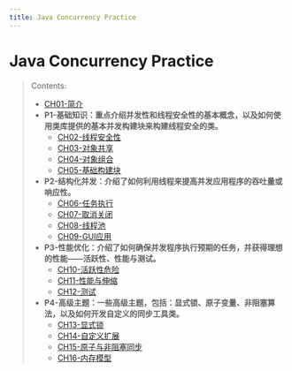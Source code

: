 ```yaml
---
title: Java Concurrency Practice
---
```


# Java Concurrency Practice

> Contents:
> - [CH01-简介](CH01.html)
> - **P1-基础知识：重点介绍并发性和线程安全性的基本概念，以及如何使用类库提供的基本并发构建块来构建线程安全的类。**
>   - [CH02-线程安全性](CH02.html)
>   - [CH03-对象共享](CH03.html)
>   - [CH04-对象组合](CH04.html)
>   - [CH05-基础构建块](CH05.html)
> - **P2-结构化并发：介绍了如何利用线程来提高并发应用程序的吞吐量或响应性。**
>   - [CH06-任务执行](CH06.html)
>   - [CH07-取消关闭](CH07.html)
>   - [CH08-线程池](CH08.html)
>   - [CH09-GUI应用](CH09.html)
> - **P3-性能优化：介绍了如何确保并发程序执行预期的任务，并获得理想的性能——活跃性、性能与测试。**
>   - [CH10-活跃性危险](CH10.html)
>   - [CH11-性能与伸缩](CH11.html)
>   - [CH12-测试](CH12.html)
> - **P4-高级主题：一些高级主题，包括：显式锁、原子变量、非阻塞算法，以及如何开发自定义的同步工具类。**
>   - [CH13-显式锁](CH13.html)
>   - [CH14-自定义扩展](CH14.html)
>   - [CH15-原子与非阻塞同步](CH15.html)
>   - [CH16-内存模型](CH16.html)